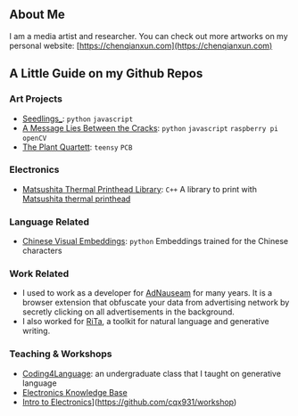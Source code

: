## About Me

I am a media artist and researcher. 
You can check out more artworks on my personal website: [https://chenqianxun.com](https://chenqianxun.com)

## A Little Guide on my Github Repos
### Art Projects
- [Seedlings_](https://github.com/cqx931/seedlings): `python` `javascript`
- [A Message Lies Between the Cracks](https://github.com/digitalmediabremen/A_Message_Lies_Between_the_Cracks_Documentation): `python`  `javascript` `raspberry pi` `openCV`
- [The Plant Quartett](https://github.com/digitalmediabremen/The-Plant-Quartett): `teensy` `PCB`

### Electronics
- [Matsushita Thermal Printhead Library](https://github.com/cqx931/Matsushita_Thermal_Printer_Library): `C++` A library to print with [Matsushita thermal printhead](https://www.pollin.de/p/matsushita-thermo-druckelement-epl1801s2e-721066)

### Language Related
- [Chinese Visual Embeddings](https://github.com/cqx931/chineseVisualEmbeddings): `python` Embeddings trained for the Chinese characters

### Work Related
-  I used to work as a developer for [AdNauseam](https://github.com/dhowe/AdNauseam) for many years. It is a browser extension that obfuscate your data from advertising network by secretly clicking on all advertisements in the background.
-  I also worked for [RiTa](https://github.com/dhowe/rita), a toolkit for natural language and generative writing.

### Teaching & Workshops
- [Coding4Language](https://github.com/cqx931/Coding4Language/tree/gh-pages): an undergraduate class that I taught on generative language
- [Electronics Knowledge Base](https://gist.github.com/cqx931/7dc9ec8ec9634eb18be6154e1f6ed32e)
- [Intro to Electronics](https://gist.github.com/cqx931/2212d003491a28abbab97fd6f6c5e64d)](https://github.com/cqx931/workshop)
